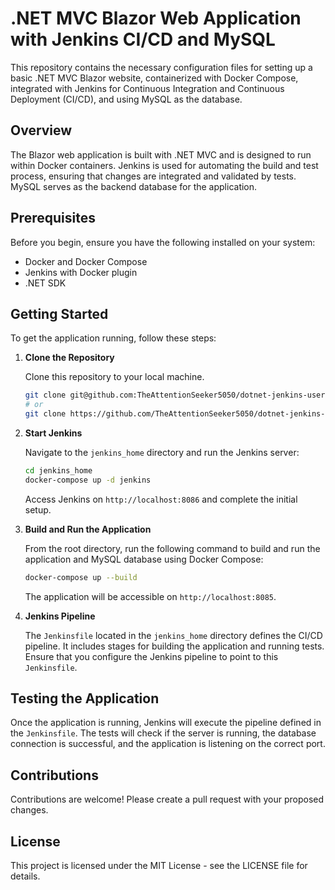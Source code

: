# .NET MVC Blazor Web Application with Jenkins CI/CD and MySQL

This repository contains the necessary configuration files for setting up a basic .NET MVC Blazor website, containerized with Docker Compose, integrated with Jenkins for Continuous Integration and Continuous Deployment (CI/CD), and using MySQL as the database.

## Overview

The Blazor web application is built with .NET MVC and is designed to run within Docker containers. Jenkins is used for automating the build and test process, ensuring that changes are integrated and validated by tests. MySQL serves as the backend database for the application.

## Prerequisites

Before you begin, ensure you have the following installed on your system:

- Docker and Docker Compose
- Jenkins with Docker plugin
- .NET SDK

## Getting Started

To get the application running, follow these steps:

1. **Clone the Repository**

    Clone this repository to your local machine.

    ```bash
    git clone git@github.com:TheAttentionSeeker5050/dotnet-jenkins-user-page.git
    # or
    git clone https://github.com/TheAttentionSeeker5050/dotnet-jenkins-user-page.git
    ```

2. **Start Jenkins**

    Navigate to the `jenkins_home` directory and run the Jenkins server:

    ```bash
    cd jenkins_home
    docker-compose up -d jenkins
    ```

    Access Jenkins on `http://localhost:8086` and complete the initial setup.

3. **Build and Run the Application**

    From the root directory, run the following command to build and run the application and MySQL database using Docker Compose:

    ```bash
    docker-compose up --build
    ```

    The application will be accessible on `http://localhost:8085`.

4. **Jenkins Pipeline**

    The `Jenkinsfile` located in the `jenkins_home` directory defines the CI/CD pipeline. It includes stages for building the application and running tests. Ensure that you configure the Jenkins pipeline to point to this `Jenkinsfile`.

## Testing the Application

Once the application is running, Jenkins will execute the pipeline defined in the `Jenkinsfile`. The tests will check if the server is running, the database connection is successful, and the application is listening on the correct port.

## Contributions

Contributions are welcome! Please create a pull request with your proposed changes.

## License

This project is licensed under the MIT License - see the LICENSE file for details.
